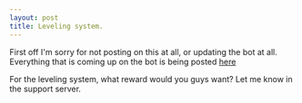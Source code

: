 ```yaml
---
layout: post
title: Leveling system.
---
```


First off I'm sorry for not posting on this at all, or updating the bot at all. Everything that is coming up on the bot is being posted [here](https://github.com/doobdev/doob/projects/1)

For the leveling system, what reward would you guys want? Let me know in the support server.
